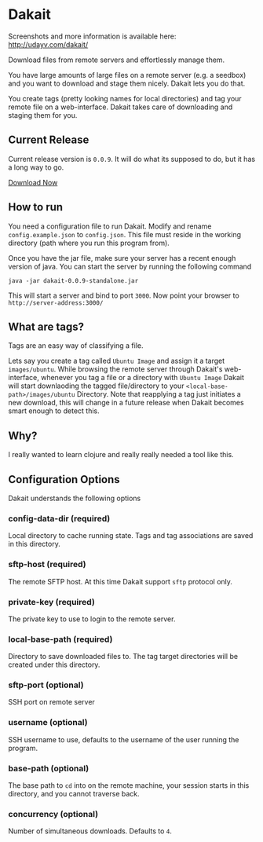 Dakait
=========

Screenshots and more information is available here: http://udayv.com/dakait/

Download files from remote servers and effortlessly manage them.

You have large amounts of large files on a remote server (e.g. a seedbox) and you want to download and stage them nicely.  Dakait lets you do that.

You create tags (pretty looking names for local directories) and tag your remote file on a web-interface.  Dakait takes care of downloading and staging them for you.

Current Release
---
Current release version is `0.0.9`.  It will do what its supposed to do, but it has a long way to go.

[Download Now](https://github.com/verma/dakait/releases/download/0.0.9/dakait-0.0.9-standalone.jar)

How to run
---

You need a configuration file to run Dakait.  Modify and rename `config.example.json` to `config.json`. This file must reside in the working directory (path where you run this program from).

Once you have the jar file, make sure your server has a recent enough version of java.  You can start the server by running the following command

    java -jar dakait-0.0.9-standalone.jar
    
This will start a server and bind to port `3000`.  Now point your browser to `http://server-address:3000/`

What are tags?
---

Tags are an easy way of classifying a file.  

Lets say you create a tag called `Ubuntu Image` and assign it a target `images/ubuntu`.  While browsing the remote server through Dakait's web-interface, whenever you tag a file or a directory with `Ubuntu Image` Dakait will start downlaoding the tagged file/directory to your `<local-base-path>/images/ubuntu` Directory.  Note that reapplying a tag just initiates a new download, this will change in a future release when Dakait becomes smart enough to detect this.

Why?
---
I really wanted to learn clojure and really really needed a tool like this.


Configuration Options
--
Dakait understands the following options

### config-data-dir (required)
Local directory to cache running state.  Tags and tag associations are saved in this directory.

### sftp-host (required)
The remote SFTP host.  At this time Dakait support `sftp` protocol only.

### private-key (required)
The private key to use to login to the remote server.

### local-base-path (required)
Directory to save downloaded files to.  The tag target directories will be created under this directory.

### sftp-port (optional)
SSH port on remote server

### username (optional)
SSH username to use, defaults to the username of the user running the program.

### base-path (optional)
The base path to `cd` into on the remote machine, your session starts in this directory, and you cannot traverse back.

### concurrency (optional)
Number of simultaneous downloads.  Defaults to `4`.
